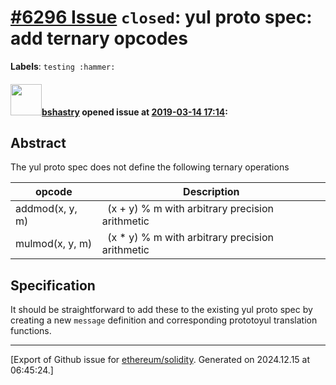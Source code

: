 # [\#6296 Issue](https://github.com/ethereum/solidity/issues/6296) `closed`: yul proto spec: add ternary opcodes
**Labels**: `testing :hammer:`


#### <img src="https://avatars.githubusercontent.com/u/2388185?v=4" width="50">[bshastry](https://github.com/bshastry) opened issue at [2019-03-14 17:14](https://github.com/ethereum/solidity/issues/6296):

## Abstract

The yul proto spec does not define the following ternary operations

| opcode  | Description |
| ------------- | ------------- |
| addmod(x, y, m) |   (x + y) % m with arbitrary precision arithmetic |
| mulmod(x, y, m) |   (x * y) % m with arbitrary precision arithmetic |

## Specification

It should be straightforward to add these to the existing yul proto spec by creating a new `message` definition and corresponding prototoyul translation functions.




-------------------------------------------------------------------------------



[Export of Github issue for [ethereum/solidity](https://github.com/ethereum/solidity). Generated on 2024.12.15 at 06:45:24.]
